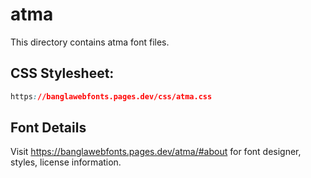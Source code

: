 # atma

This directory contains atma font files.

## CSS Stylesheet:
```css
https://banglawebfonts.pages.dev/css/atma.css
```

## Font Details
Visit https://banglawebfonts.pages.dev/atma/#about for font designer, styles, license information.